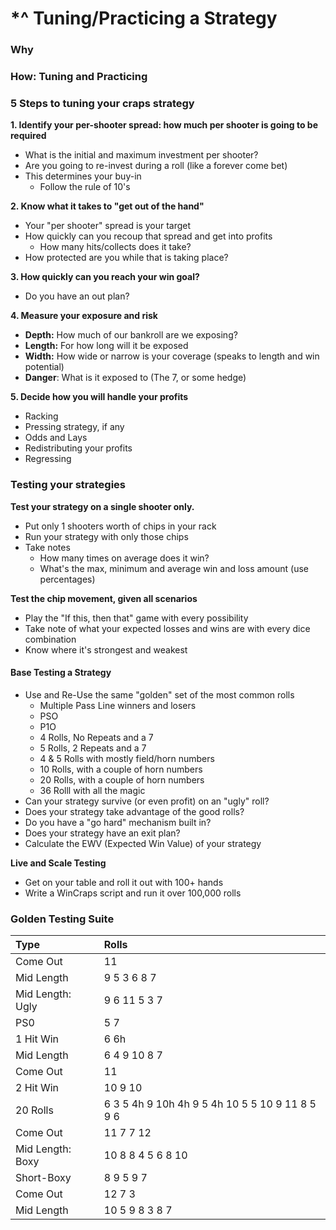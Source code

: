 # \*^ Tuning/Practicing a Strategy

### Why

### How: Tuning and Practicing

### 5 Steps to tuning your craps strategy

**1. Identify your per-shooter spread: how much per shooter is going to be required**

* What is the initial and maximum investment per shooter?
* Are you going to re-invest during a roll \(like a forever come bet\)
* This determines your buy-in
  * Follow the rule of 10's

**2. Know what it takes to "get out of the hand"**

* Your "per shooter" spread is your target
* How quickly can you recoup that spread and get into profits
  * How many hits/collects does it take?
* How protected are you while that is taking place?

**3. How quickly can you reach your win goal?**

* Do you have an out plan?

**4. Measure your exposure and risk**

* **Depth:** How much of our bankroll are we exposing?
* **Length:** For how long will it be exposed
* **Width:** How wide or narrow is your coverage \(speaks to length and win potential\)
* **Danger**: What is it exposed to \(The 7, or some hedge\)

**5. Decide how you will handle your profits**

* Racking
* Pressing strategy, if any
* Odds and Lays
* Redistributing your profits
* Regressing

### Testing your strategies

**Test your strategy on a single shooter only.**

* Put only 1 shooters worth of chips in your rack
* Run your strategy with only those chips
* Take notes
  * How many times on average does it win?
  * What's the max, minimum and average win and loss amount \(use percentages\)

**Test the chip movement, given all scenarios**

* Play the "If this, then that" game with every possibility
* Take note of what your expected losses and wins are with every dice combination
* Know where it's strongest and weakest

#### Base Testing a Strategy

* Use and Re-Use the same "golden" set of the most common rolls
  * Multiple Pass Line winners and losers
  * PSO
  * P1O
  * 4 Rolls, No Repeats and a 7
  * 5 Rolls, 2 Repeats and a 7
  * 4 & 5 Rolls with mostly field/horn numbers
  * 10 Rolls, with a couple of horn numbers
  * 20 Rolls, with a couple of horn numbers
  * 36 Rolll with all the magic
* Can your strategy survive \(or even profit\) on an "ugly" roll?
* Does your strategy take advantage of the good rolls?
* Do you have a "go hard" mechanism built in?
* Does your strategy have an exit plan?
* Calculate the EWV \(Expected Win Value\) of your strategy

**Live and Scale Testing**

* Get on your table and roll it out with 100+ hands
* Write a WinCraps script and run it over 100,000 rolls

### Golden Testing Suite

| Type | Rolls |
| :--- | :--- |
| Come Out | 11 |
| Mid Length | 9 5 3 6 8 7 |
| Mid Length: Ugly | 9 6 11 5 3 7 |
| PS0 | 5 7 |
| 1 Hit Win | 6 6h |
| Mid Length | 6 4 9 10 8 7 |
| Come Out | 11 |
| 2 Hit Win | 10 9 10 |
| 20 Rolls | 6 3 5 4h 9 10h 4h 9 5 4h 10 5 5 10 9 11 8 5 9 6 |
| Come Out | 11 7 7 12 |
| Mid Length: Boxy | 10 8 8 4 5 6 8 10 |
| Short-Boxy | 8 9 5 9 7 |
| Come Out | 12 7 3 |
| Mid Length | 10 5 9 8 3 8 7 |

